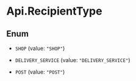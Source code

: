 # Api.RecipientType

## Enum


* `SHOP` (value: `"SHOP"`)

* `DELIVERY_SERVICE` (value: `"DELIVERY_SERVICE"`)

* `POST` (value: `"POST"`)


